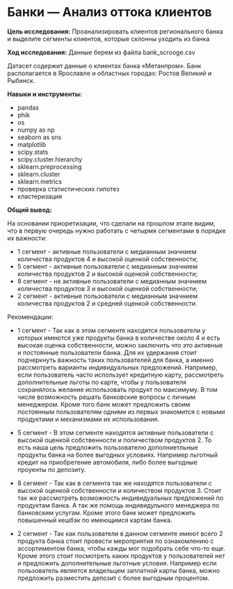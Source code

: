 # Банки — Анализ оттока клиентов

**Цель исследования:** Проанализировать клиентов регионального банка и выделите сегменты клиентов, которые склонны уходить из банка

**Ход исследования:** Данные берем из файла bank_scrooge.csv

Датасет содержит данные о клиентах банка «Метанпром». Банк располагается в Ярославле и областных городах: Ростов Великий и Рыбинск.

**Навыки и инструменты:** 
- pandas
- phik
- os
- numpy as np
- seaborn as sns
- matplotlib
- scipy.stats
- scipy.cluster.hierarchy
- sklearn.preprocessing
- sklearn.cluster
- sklearn.metrics
- проверка статистических гипотез
- кластеризация

**Общий вывод:**

На основании приоретизации, что сделали на прошлом этапе видим, что в первую очередь нужно работать с четырмя сегментами в порядке их важности:
 - 1 сегмент - активные пользователи с медианным значнием количества продуктов 4 и высокой оценкой собственности;
 - 5 сегмент - активные пользователи с медианным значнием количества продуктов 2 и высокой оценкой собственности;
 - 8 сегмент - не активные пользователи с медианным значнием количества продуктов 3 и высокой оценкой собственности;
 - 2 сегмент - активные пользователи с медианным значнием количества продуктов 2 и средней оценкой собственности.

Рекомендации:

- 1 сегмент - Так как в этом сегменте находятся пользователи у которых имеются уже продукты банка в количестве около 4 и есть высокая оценка собственности, можно заключить что это активные и постоянные пользователи банка. Для их удержания стоит подчеркнуть важность таких пользователей для банка, а именно рассмотреть варианты индивидуальных предложений. Например, если пользователь часто использует кредитную карту, рассмотреть дополнительные льготы по карте, чтобы у пользователя сохранялось желание использовать продукт по максимуму. В том числе возможность решать банковские вопросы с личным менеджером. Кроме того банк может предложить своим постоянным пользователям одними из первых знакомится с новыми продуктами и механизмами их использования.


- 5 сегмент - В этом сегменте находятся активные пользователи с высокой оценкой собственности и поличеством продуктов 2. То есть наша цель предложить пользователю дополниетльные продукты банка на более выгодных условиях. Например льготный кредит на приобретение автомобиля, либо более выгодные проуенты по депозиту.


- 8 сегмент - Так как в сегмента так же находятся пользователи с высокой оценкой собственности и количеством продуктов 3. Стоит так же рассмотреть возможность индивидуальных предложений по продуктам банка. А так же помощь индивидульного менеджера по банковским услугам. Кроме этого банк может предложить повышенный кешбэк по имеющимся картам банка.


- 2 сегмент - Так как пользователи в данном сегменте имеют всего 2 продукта банка стоит провести мероприятия по ознакомлению с ассортиментом банка, чтобы кажды мог подобрать себе что-то еще. Кроме этого стоит посмотреть каких продуктов у пользователей нет и предложить дополнительные льготные условия. Например если пользователь является владельцем заплатной карты банка, можно предложить разместить депозит с более выгодным процентом.
